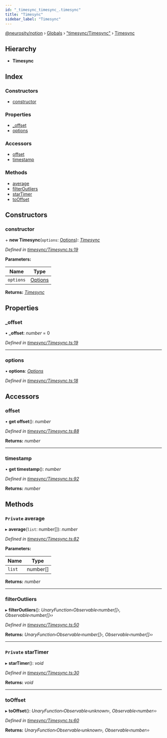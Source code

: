 ```yaml
---
id: "_timesync_timesync_.timesync"
title: "Timesync"
sidebar_label: "Timesync"
---
```


[@neurosity/notion](../index.md) › [Globals](../globals.md) › ["timesync/Timesync"](../modules/_timesync_timesync_.md) › [Timesync](_timesync_timesync_.timesync.md)

## Hierarchy

* **Timesync**

## Index

### Constructors

* [constructor](_timesync_timesync_.timesync.md#constructor)

### Properties

* [_offset](_timesync_timesync_.timesync.md#_offset)
* [options](_timesync_timesync_.timesync.md#options)

### Accessors

* [offset](_timesync_timesync_.timesync.md#offset)
* [timestamp](_timesync_timesync_.timesync.md#timestamp)

### Methods

* [average](_timesync_timesync_.timesync.md#private-average)
* [filterOutliers](_timesync_timesync_.timesync.md#filteroutliers)
* [starTimer](_timesync_timesync_.timesync.md#private-startimer)
* [toOffset](_timesync_timesync_.timesync.md#tooffset)

## Constructors

###  constructor

\+ **new Timesync**(`options`: [Options](../modules/_timesync_timesync_.md#options)): *[Timesync](_timesync_timesync_.timesync.md)*

*Defined in [timesync/Timesync.ts:19](https://github.com/neurosity/notion-js/blob/80b48df/src/timesync/Timesync.ts#L19)*

**Parameters:**

Name | Type |
------ | ------ |
`options` | [Options](../modules/_timesync_timesync_.md#options) |

**Returns:** *[Timesync](_timesync_timesync_.timesync.md)*

## Properties

###  _offset

• **_offset**: *number* = 0

*Defined in [timesync/Timesync.ts:19](https://github.com/neurosity/notion-js/blob/80b48df/src/timesync/Timesync.ts#L19)*

___

###  options

• **options**: *[Options](../modules/_timesync_timesync_.md#options)*

*Defined in [timesync/Timesync.ts:18](https://github.com/neurosity/notion-js/blob/80b48df/src/timesync/Timesync.ts#L18)*

## Accessors

###  offset

• **get offset**(): *number*

*Defined in [timesync/Timesync.ts:88](https://github.com/neurosity/notion-js/blob/80b48df/src/timesync/Timesync.ts#L88)*

**Returns:** *number*

___

###  timestamp

• **get timestamp**(): *number*

*Defined in [timesync/Timesync.ts:92](https://github.com/neurosity/notion-js/blob/80b48df/src/timesync/Timesync.ts#L92)*

**Returns:** *number*

## Methods

### `Private` average

▸ **average**(`list`: number[]): *number*

*Defined in [timesync/Timesync.ts:82](https://github.com/neurosity/notion-js/blob/80b48df/src/timesync/Timesync.ts#L82)*

**Parameters:**

Name | Type |
------ | ------ |
`list` | number[] |

**Returns:** *number*

___

###  filterOutliers

▸ **filterOutliers**(): *UnaryFunction‹Observable‹number[]›, Observable‹number[]››*

*Defined in [timesync/Timesync.ts:50](https://github.com/neurosity/notion-js/blob/80b48df/src/timesync/Timesync.ts#L50)*

**Returns:** *UnaryFunction‹Observable‹number[]›, Observable‹number[]››*

___

### `Private` starTimer

▸ **starTimer**(): *void*

*Defined in [timesync/Timesync.ts:30](https://github.com/neurosity/notion-js/blob/80b48df/src/timesync/Timesync.ts#L30)*

**Returns:** *void*

___

###  toOffset

▸ **toOffset**(): *UnaryFunction‹Observable‹unknown›, Observable‹number››*

*Defined in [timesync/Timesync.ts:60](https://github.com/neurosity/notion-js/blob/80b48df/src/timesync/Timesync.ts#L60)*

**Returns:** *UnaryFunction‹Observable‹unknown›, Observable‹number››*
